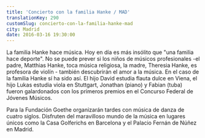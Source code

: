 ```yaml
---
title: 'Concierto con la familia Hanke / MAD'
translationKey: 290
customSlug: concierto-con-la-familia-hanke-mad
city: Madrid
date: 2016-03-16 19:30:00
---
```


La familia Hanke hace música. Hoy en día es más insólito que "una familia hace deporte". No se puede prever si los niños de músicos profesionales -el padre, Matthias Hanke, toca música religiosa, la madre, Theresia Hanke, es profesora de violín - también descubrirán el amor a la música. En el caso de la familia Hanke sí ha sido así. El hijo David estudia flauta dulce en Viena, el hijo Lukas estudia viola en Stuttgart, Jonathan (piano) y Fabian (tuba) fueron galardonados con los primeros premios en el Concurso Federal de Jóvenes Músicos.

Para la Fundación Goethe organizarán tardes con música de danza de cuatro siglos. Disfruten del maravilloso mundo de la música en lugares únicos como la Casa Golferichs en Barcelona y el Palacio Fernán de Núñez en Madrid.
